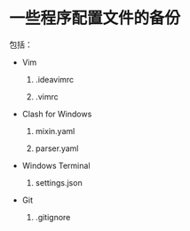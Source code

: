 # 一些程序配置文件的备份

包括：

- Vim

  1. .ideavimrc

  2. .vimrc

- Clash for Windows

  1. mixin.yaml

  2. parser.yaml

- Windows Terminal

  1. settings.json

- Git

  1. .gitignore
